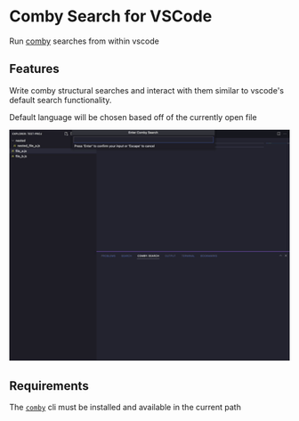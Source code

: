 # Comby Search for VSCode

Run [comby](https://comby.dev/) searches from within vscode

## Features

Write comby structural searches and interact with them similar to vscode's default search functionality.

Default language will be chosen based off of the currently open file

![feature X](images/demo.gif)


## Requirements

The [`comby`](https://comby.dev/) cli must be installed and available in the current path